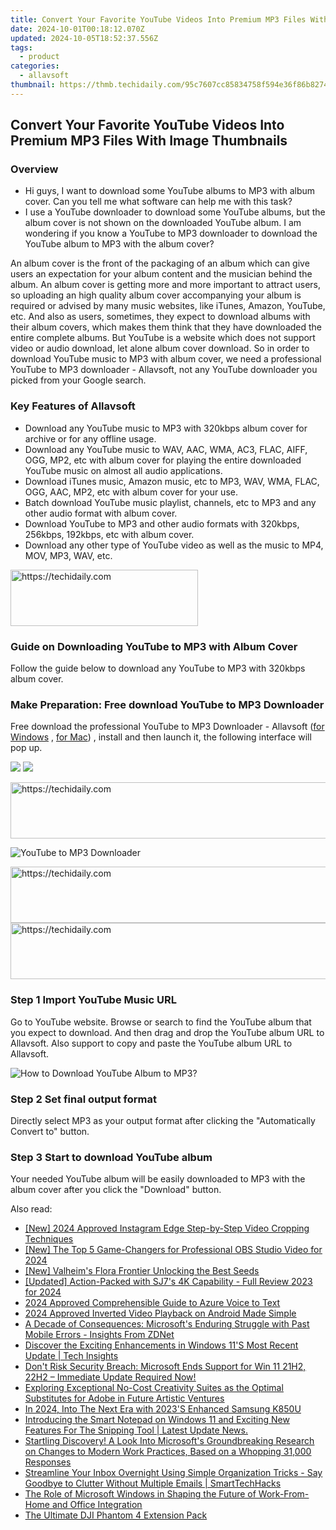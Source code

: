 ```yaml
---
title: Convert Your Favorite YouTube Videos Into Premium MP3 Files With Image Thumbnails
date: 2024-10-01T00:18:12.070Z
updated: 2024-10-05T18:52:37.556Z
tags:
  - product
categories:
  - allavsoft
thumbnail: https://thmb.techidaily.com/95c7607cc85834758f594e36f86b8274633568f32ba37267dd79e6e802f121e2.png
---
```


## Convert Your Favorite YouTube Videos Into Premium MP3 Files With Image Thumbnails

### Overview

* Hi guys, I want to download some YouTube albums to MP3 with album cover. Can you tell me what software can help me with this task?
* I use a YouTube downloader to download some YouTube albums, but the album cover is not shown on the downloaded YouTube album. I am wondering if you know a YouTube to MP3 downloader to download the YouTube album to MP3 with the album cover?

An album cover is the front of the packaging of an album which can give users an expectation for your album content and the musician behind the album. An album cover is getting more and more important to attract users, so uploading an high quality album cover accompanying your album is required or advised by many music websites, like iTunes, Amazon, YouTube, etc. And also as users, sometimes, they expect to download albums with their album covers, which makes them think that they have downloaded the entire complete albums. But YouTube is a website which does not support video or audio download, let alone album cover download. So in order to download YouTube music to MP3 with album cover, we need a professional YouTube to MP3 downloader - Allavsoft, not any YouTube downloader you picked from your Google search.

### Key Features of Allavsoft

* Download any YouTube music to MP3 with 320kbps album cover for archive or for any offline usage.
* Download any YouTube music to WAV, AAC, WMA, AC3, FLAC, AIFF, OGG, MP2, etc with album cover for playing the entire downloaded YouTube music on almost all audio applications.
* Download iTunes music, Amazon music, etc to MP3, WAV, WMA, FLAC, OGG, AAC, MP2, etc with album cover for your use.
* Batch download YouTube music playlist, channels, etc to MP3 and any other audio format with album cover.
* Download YouTube to MP3 and other audio formats with 320kbps, 256kbps, 192kbps, etc with album cover.
* Download any other type of YouTube video as well as the music to MP4, MOV, MP3, WAV, etc.

<!-- affiliate ads begin -->
<a href="https://aligracehair.sjv.io/c/5597632/1997643/19272" target="_top" id="1997643">
  <img src="//a.impactradius-go.com/display-ad/19272-1997643" border="0" alt="https://techidaily.com" width="300" height="90"/>
</a>
<img height="0" width="0" src="https://aligracehair.sjv.io/i/5597632/1997643/19272" style="position:absolute;visibility:hidden;" border="0" />
<!-- affiliate ads end -->

### Guide on Downloading YouTube to MP3 with Album Cover

Follow the guide below to download any YouTube to MP3 with 320kbps album cover.

### Make Preparation: Free download YouTube to MP3 Downloader

Free download the professional YouTube to MP3 Downloader - Allavsoft ([for Windows](https://tools.techidaily.com/allavsoft/products/) , [for Mac](https://tools.techidaily.com/allavsoft/products/)) , install and then launch it, the following interface will pop up.

[![](https://www.allavsoft.com/how-to/../images/how-to/free-download-win.jpg)](https://tools.techidaily.com/allavsoft/products/) [![](https://www.allavsoft.com/how-to/../images/how-to/free-download-mac.jpg)](https://tools.techidaily.com/allavsoft/products/)

<!-- affiliate ads begin -->
<a href="https://bluettifr.pxf.io/c/5597632/2145082/17095" target="_top" id="2145082">
  <img src="//a.impactradius-go.com/display-ad/17095-2145082" border="0" alt="https://techidaily.com" width="728" height="90"/>
</a>
<img height="0" width="0" src="https://bluettifr.pxf.io/i/5597632/2145082/17095" style="position:absolute;visibility:hidden;" border="0" />
<!-- affiliate ads end -->

![YouTube to MP3 Downloader](https://www.allavsoft.com/how-to/../images/allavsoft/screen-shot-600.jpg)

<!-- affiliate ads begin -->
<a href="https://appsumo.8odi.net/c/5597632/2118305/7443" target="_top" id="2118305">
  <img src="//a.impactradius-go.com/display-ad/7443-2118305" border="0" alt="https://techidaily.com" width="728" height="90"/>
</a>
<img height="0" width="0" src="https://appsumo.8odi.net/i/5597632/2118305/7443" style="position:absolute;visibility:hidden;" border="0" />
<!-- affiliate ads end -->

<!-- affiliate ads begin -->
<a href="https://appsumo.8odi.net/c/5597632/2094429/7443" target="_top" id="2094429">
  <img src="//a.impactradius-go.com/display-ad/7443-2094429" border="0" alt="https://techidaily.com" width="728" height="90"/>
</a>
<img height="0" width="0" src="https://appsumo.8odi.net/i/5597632/2094429/7443" style="position:absolute;visibility:hidden;" border="0" />
<!-- affiliate ads end -->

### Step 1 Import YouTube Music URL

Go to YouTube website. Browse or search to find the YouTube album that you expect to download. And then drag and drop the YouTube album URL to Allavsoft. Also support to copy and paste the YouTube album URL to Allavsoft.

![How to Download YouTube Album to MP3?](https://www.allavsoft.com/how-to/../images/how-to/download-rtmp-video/download-rtmp-video.jpg)

### Step 2 Set final output format

Directly select MP3 as your output format after clicking the "Automatically Convert to" button.

### Step 3 Start to download YouTube album

Your needed YouTube album will be easily downloaded to MP3 with the album cover after you click the "Download" button.

<ins class="adsbygoogle"
     style="display:block"
     data-ad-format="autorelaxed"
     data-ad-client="ca-pub-7571918770474297"
     data-ad-slot="1223367746"></ins>

<ins class="adsbygoogle"
     style="display:block"
     data-ad-client="ca-pub-7571918770474297"
     data-ad-slot="8358498916"
     data-ad-format="auto"
     data-full-width-responsive="true"></ins>

<span class="atpl-alsoreadstyle">Also read:</span>
<div><ul>
<li><a href="https://instagram-video-files.techidaily.com/new-2024-approved-instagram-edge-step-by-step-video-cropping-techniques/"><u>[New] 2024 Approved Instagram Edge Step-by-Step Video Cropping Techniques</u></a></li>
<li><a href="https://digital-screen-recording.techidaily.com/new-the-top-5-game-changers-for-professional-obs-studio-video-for-2024/"><u>[New] The Top 5 Game-Changers for Professional OBS Studio Video for 2024</u></a></li>
<li><a href="https://screen-video-capture.techidaily.com/new-valheims-flora-frontier-unlocking-the-best-seeds/"><u>[New] Valheim's Flora Frontier Unlocking the Best Seeds</u></a></li>
<li><a href="https://article-helps.techidaily.com/updated-action-packed-with-sj7s-4k-capability-full-review-2023-for-2024/"><u>[Updated] Action-Packed with SJ7's 4K Capability - Full Review 2023 for 2024</u></a></li>
<li><a href="https://extra-hints.techidaily.com/2024-approved-comprehensible-guide-to-azure-voice-to-text/"><u>2024 Approved Comprehensible Guide to Azure Voice to Text</u></a></li>
<li><a href="https://extra-skills.techidaily.com/2024-approved-inverted-video-playback-on-android-made-simple/"><u>2024 Approved Inverted Video Playback on Android Made Simple</u></a></li>
<li><a href="https://win-advanced.techidaily.com/a-decade-of-consequences-microsofts-enduring-struggle-with-past-mobile-errors-insights-from-zdnet/"><u>A Decade of Consequences: Microsoft's Enduring Struggle with Past Mobile Errors - Insights From ZDNet</u></a></li>
<li><a href="https://win-advanced.techidaily.com/discover-the-exciting-enhancements-in-windows-11s-most-recent-update-tech-insights/"><u>Discover the Exciting Enhancements in Windows 11'S Most Recent Update | Tech Insights</u></a></li>
<li><a href="https://win-advanced.techidaily.com/dont-risk-security-breach-microsoft-ends-support-for-win-11-21h2-22h2-immediate-update-required-now/"><u>Don't Risk Security Breach: Microsoft Ends Support for Win 11 21H2, 22H2 – Immediate Update Required Now!</u></a></li>
<li><a href="https://windows11.techidaily.com/exploring-exceptional-no-cost-creativity-suites-as-the-optimal-substitutes-for-adobe-in-future-artistic-ventures/"><u>Exploring Exceptional No-Cost Creativity Suites as the Optimal Substitutes for Adobe in Future Artistic Ventures</u></a></li>
<li><a href="https://extra-approaches.techidaily.com/in-2024-into-the-next-era-with-2023s-enhanced-samsung-k850u/"><u>In 2024, Into The Next Era with 2023'S Enhanced Samsung K850U</u></a></li>
<li><a href="https://win-advanced.techidaily.com/introducing-the-smart-notepad-on-windows-11-and-exciting-new-features-for-the-snipping-tool-latest-update-news/"><u>Introducing the Smart Notepad on Windows 11 and Exciting New Features For The Snipping Tool | Latest Update News.</u></a></li>
<li><a href="https://win-advanced.techidaily.com/startling-discovery-a-look-into-microsofts-groundbreaking-research-on-changes-to-modern-work-practices-based-on-a-whopping-31000-responses/"><u>Startling Discovery! A Look Into Microsoft's Groundbreaking Research on Changes to Modern Work Practices, Based on a Whopping 31,000 Responses</u></a></li>
<li><a href="https://win-advanced.techidaily.com/streamline-your-inbox-overnight-using-simple-organization-tricks-say-goodbye-to-clutter-without-multiple-emails-smarttechhacks/"><u>Streamline Your Inbox Overnight Using Simple Organization Tricks - Say Goodbye to Clutter Without Multiple Emails | SmartTechHacks</u></a></li>
<li><a href="https://win-advanced.techidaily.com/the-role-of-microsoft-windows-in-shaping-the-future-of-work-from-home-and-office-integration/"><u>The Role of Microsoft Windows in Shaping the Future of Work-From-Home and Office Integration</u></a></li>
<li><a href="https://article-tips.techidaily.com/the-ultimate-dji-phantom-4-extension-pack/"><u>The Ultimate DJI Phantom 4 Extension Pack</u></a></li>
</ul></div>

